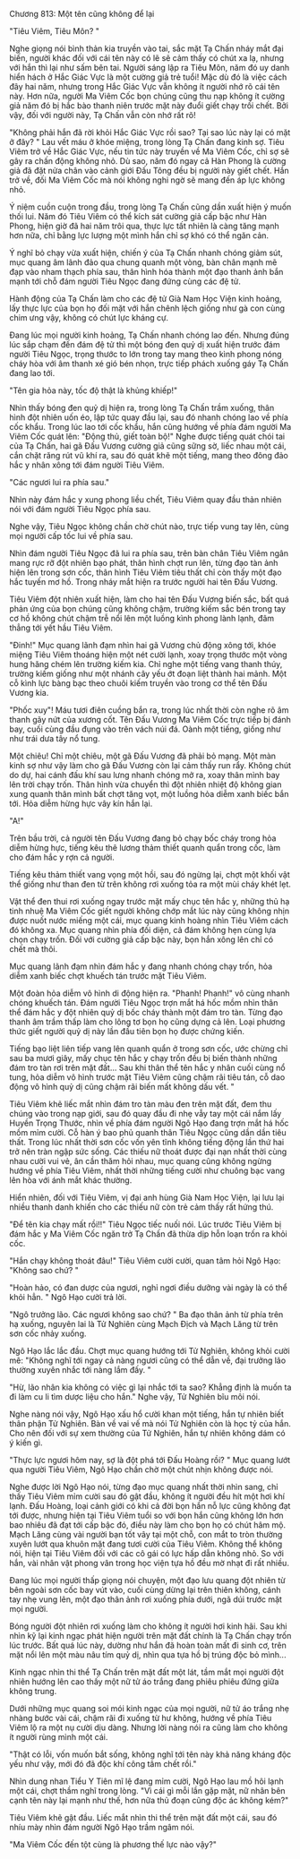 




Chương 813: Một tên cũng không để lại


"Tiêu Viêm, Tiêu Môn? "

Nghe giọng nói bình thản kia truyền vào tai, sắc mặt Tạ Chấn nháy mắt đại biến, người khác đối với cái tên này có lẽ sẽ cảm thấy có chút xa lạ, nhưng với hắn thì lại như sấm bên tai. Người sáng lập ra Tiêu Môn, năm đó uy danh hiển hách ở Hắc Giác Vực là một cường giả trẻ tuổi! Mặc dù đó là việc cách đây hai năm, nhưng trong Hắc Giác Vực vẫn không ít người nhớ rõ cái tên này. Hơn nữa, người Ma Viêm Cốc bọn chúng cũng thu nạp không ít cường giả năm đó bị hắc bào thanh niên trước mặt này đuổi giết chạy trối chết. Bởi vậy, đối với người này, Tạ Chấn vẫn còn nhớ rất rõ!

"Không phải hắn đã rời khỏi Hắc Giác Vực rồi sao? Tại sao lúc này lại có mặt ở đây? " Lau vết máu ở khóe miệng, trong lòng Tạ Chấn đang kinh sợ. Tiêu Viêm trở về Hắc Giác Vực, nếu tin tức này truyền về Ma Viêm Cốc, chỉ sợ sẽ gây ra chấn động không nhỏ. Dù sao, năm đó ngay cả Hàn Phong là cường giả đã đặt nửa chân vào cảnh giới Đấu Tông đều bị người này giết chết. Hắn trở về, đối Ma Viêm Cốc mà nói không nghi ngờ sẽ mang đến áp lực không nhỏ.

Ý niệm cuồn cuộn trong đầu, trong lòng Tạ Chấn cũng dần xuất hiện ý muốn thối lui. Năm đó Tiêu Viêm có thể kích sát cường giả cấp bậc như Hàn Phong, hiện giờ đã hai năm trôi qua, thực lực tất nhiên là càng tăng mạnh hơn nữa, chỉ bằng lực lượng một mình hắn chỉ sợ khó có thể ngăn cản.

Ý nghĩ bỏ chạy vừa xuất hiện, chiến ý của Tạ Chấn nhanh chóng giảm sút, mục quang âm lãnh đảo qua chung quanh một vòng, bàn chân mạnh mẽ đạp vào nham thạch phía sau, thân hình hóa thành một đạo thanh ảnh bắn mạnh tới chỗ đám người Tiêu Ngọc đang đứng cùng các đệ tử.

Hành động của Tạ Chấn làm cho các đệ tử Già Nam Học Viện kinh hoảng, lấy thực lực của bọn họ đối mặt với hắn chênh lệch giống như gà con cùng chim ưng vậy, không có chút lực kháng cự.

Đang lúc mọi người kinh hoảng, Tạ Chấn nhanh chóng lao đến. Nhưng đúng lúc sắp chạm đến đám đệ tử thì một bóng đen quỷ dị xuất hiện trước đám người Tiêu Ngọc, trọng thước to lớn trong tay mang theo kình phong nóng cháy hòa với âm thanh xé gió bén nhọn, trực tiếp phách xuống gáy Tạ Chấn đang lao tới.

"Tên gia hỏa này, tốc độ thật là khủng khiếp!"

Nhìn thấy bóng đen quỷ dị hiện ra, trong lòng Tạ Chấn trầm xuống, thân hình đột nhiên uốn éo, lập tức quay đầu lại, sau đó nhanh chóng lao về phía cốc khẩu. Trong lúc lao tới cốc khẩu, hắn cũng hướng về phía đám người Ma Viêm Cốc quát lên: "Động thủ, giết toàn bộ!" Nghe được tiếng quát chói tai của Tạ Chấn, hai gã Đấu Vương cường giả cũng sững sờ, liếc nhau một cái, cắn chặt răng rút vũ khí ra, sau đó quát khẽ một tiếng, mang theo đông đảo hắc y nhân xông tới đám người Tiêu Viêm.

"Các ngươi lui ra phía sau."

Nhìn này đám hắc y xung phong liều chết, Tiêu Viêm quay đầu thản nhiên nói với đám người Tiêu Ngọc phía sau.

Nghe vậy, Tiêu Ngọc không chần chờ chút nào, trực tiếp vung tay lên, cùng mọi người cấp tốc lui về phía sau.

Nhìn đám người Tiêu Ngọc đã lui ra phía sau, trên bàn chân Tiêu Viêm ngân mang rực rỡ đột nhiên bạo phát, thân hình chợt run lên, từng đạo tàn ảnh hiện lên trong sơn cốc, thân hình Tiêu Viêm tiêu thất chỉ còn thấy một đạo hắc tuyến mơ hồ. Trong nháy mắt hiện ra trước người hai tên Đấu Vương.

Tiêu Viêm đột nhiên xuất hiện, làm cho hai tên Đấu Vương biến sắc, bất quá phản ứng của bọn chúng cũng không chậm, trường kiếm sắc bén trong tay cơ hồ không chút chậm trễ nổi lên một luồng kình phong lành lạnh, đâm thẳng tới yết hầu Tiêu Viêm.

"Đinh!" Mục quang lãnh đạm nhìn hai gã Vương chủ động xông tới, khóe miệng Tiêu Viêm thoáng hiện một nét cười lạnh, xoay trọng thước một vòng hung hăng chém lên trường kiếm kia. Chỉ nghe một tiếng vang thanh thúy, trường kiếm giống như một nhánh cây yếu ớt đoạn liệt thành hai mảnh. Một cỗ kình lực bàng bạc theo chuôi kiếm truyền vào trong cơ thể tên Đấu Vương kia.

"Phốc xuy"! Máu tươi điên cuồng bắn ra, trong lúc nhất thời còn nghe rõ âm thanh gãy nứt của xương cốt. Tên Đấu Vương Ma Viêm Cốc trực tiếp bị đánh bay, cuối cùng đầu đụng vào trên vách núi đá. Oành một tiếng, giống như như trái dưa tây nổ tung.

Một chiêu! Chỉ một chiêu, một gã Đấu Vương đã phải bỏ mạng. Một màn kinh sợ như vậy làm cho gã Đấu Vương còn lại cảm thấy run rẩy. Không chút do dự, hai cánh đấu khí sau lưng nhanh chóng mở ra, xoay thân mình bay lên trời chạy trốn. Thân hình vừa chuyển thì đột nhiên nhiệt độ không gian xung quanh thân mình bất chợt tăng vọt, một luồng hỏa diễm xanh biếc bắn tới. Hỏa diễm hừng hực vây kín hắn lại.

"A!"

Trên bầu trời, cả người tên Đấu Vương đang bỏ chạy bốc cháy trong hỏa diễm hừng hực, tiếng kêu thê lương thảm thiết quanh quẩn trong cốc, làm cho đám hắc y rợn cả người.

Tiếng kêu thảm thiết vang vọng một hồi, sau đó ngừng lại, chợt một khối vật thể giống như than đen từ trên không rơi xuống tỏa ra một mùi cháy khét lẹt.

Vật thể đen thui rơi xuống ngay trước mặt mấy chục tên hắc y, những thủ hạ tinh nhuệ Ma Viêm Cốc giết người không chớp mắt lúc này cũng không nhịn được nuốt nước miếng một cái, mục quang kinh hoàng nhìn Tiêu Viêm cách đó không xa. Mục quang nhìn phía đối diện, cả đám không hẹn cùng lựa chọn chạy trốn. Đối với cường giả cấp bậc này, bọn hắn xông lên chỉ có chết mà thôi.

Mục quang lãnh đạm nhìn đám hắc y đang nhanh chóng chạy trốn, hỏa diễm xanh biếc chợt khuếch tán trước mặt Tiêu Viêm.

Một đoàn hỏa diễm vô hình di động hiện ra. "Phanh! Phanh!" vô cùng nhanh chóng khuếch tán. Đám người Tiêu Ngọc trợn mắt há hốc mồm nhìn thân thể đám hắc y đột nhiên quỷ dị bốc cháy thành một đám tro tàn. Từng đạo thanh âm trầm thấp làm cho lông tơ bọn họ cũng dựng cả lên. Loại phương thức giết người quỷ dị này lần đầu tiên bọn họ được chứng kiến.

Tiếng bạo liệt liên tiếp vang lên quanh quẩn ở trong sơn cốc, ước chừng chỉ sau ba mươi giây, mấy chục tên hắc y chạy trốn đều bị biến thành những đám tro tàn rơi trên mặt đất... Sau khi thân thể tên hắc y nhân cuối cùng nổ tung, hỏa diễm vô hình trước mặt Tiêu Viêm cũng chậm rãi tiêu tán, cỗ dao động vô hình quỷ dị cũng chậm rãi biến mất không dấu vết. "

Tiêu Viêm khẽ liếc mắt nhìn đám tro tàn màu đen trên mặt đất, đem thu chúng vào trong nạp giới, sau đó quay đầu đi nhẹ vẫy tay một cái nắm lấy Huyền Trọng Thước, nhìn về phía đám người Ngô Hạo đang trợn mắt há hốc mồm mỉm cười. Cỗ hàn ý bao phủ quanh thân Tiêu Ngọc cũng dần dần tiêu thất. Trong lúc nhất thời sơn cốc vốn yên tĩnh không tiếng động lần thứ hai trở nên tràn ngập sức sống. Các thiếu nữ thoát được đại nạn nhất thời cùng nhau cười vui vẻ, ân cần thăm hỏi nhau, mục quang cũng không ngừng hướng về phía Tiêu Viêm, nhất thời những tiếng cười như chuông bạc vang lên hòa với ánh mắt khác thường.

Hiển nhiên, đối với Tiêu Viêm, vị đại anh hùng Già Nam Học Viện, lại lưu lại nhiều thanh danh khiến cho các thiếu nữ còn trẻ cảm thấy rất hứng thú.

"Để tên kia chạy mất rồi!!" Tiêu Ngọc tiếc nuối nói. Lúc trước Tiêu Viêm bị đám hắc y Ma Viêm Cốc ngăn trở Tạ Chấn đã thừa dịp hỗn loạn trốn ra khỏi cốc.

"Hắn chạy không thoát đâu!" Tiêu Viêm cười cười, quan tâm hỏi Ngô Hạo: "Không sao chứ? "

"Hoàn hảo, có đan dược của ngươi, nghỉ ngơi điều dưỡng vài ngày là có thể khỏi hẳn. " Ngô Hạo cười trả lời.

"Ngô trưởng lão. Các ngươi không sao chứ? " Ba đạo thân ảnh từ phía trên hạ xuống, nguyên lai là Tử Nghiên cùng Mạch Địch và Mạch Lăng từ trên sơn cốc nhảy xuống.

Ngô Hạo lắc lắc đầu. Chợt mục quang hướng tới Tử Nghiên, không khỏi cười mê: "Không nghĩ tới ngay cả nàng ngươi cũng có thể dẫn về, đại trưởng lão thường xuyên nhắc tới nàng lắm đấy. "

"Hừ, lão nhân kia không có việc gì lại nhắc tới ta sao? Khẳng định là muốn ta đi làm cu li tìm dược liệu cho hắn." Nghe vậy, Tử Nghiên bĩu môi nói.

Nghe nàng nói vậy, Ngô Hạo xấu hổ cười khan một tiếng, hắn tự nhiên biết thân phận Tử Nghiên. Bàn về vai vế mà nói Tử Nghiên còn là học tỷ của hắn. Cho nên đối với sự xem thường của Tử Nghiên, hắn tự nhiên không dám có ý kiến gì.

"Thực lực ngươi hôm nay, sợ là đột phá tới Đấu Hoàng rồi? " Mục quang lướt qua người Tiêu Viêm, Ngô Hạo chần chờ một chút nhịn không được nói.

Nghe được lời Ngô Hạo nói, từng đạo mục quang nhất thời nhìn sang, chỉ thấy Tiêu Viêm mỉm cười sau đó gật đầu, không ít người đều hít một hơi khí lạnh. Đấu Hoàng, loại cảnh giới có khi cả đời bọn hắn nỗ lực cũng không đạt tới được, nhưng hiện tại Tiêu Viêm tuổi so với bọn hắn cũng không lớn hơn bao nhiêu đã đạt tới cấp bậc đó, điều này làm cho bọn họ có chút hâm mộ. Mạch Lăng cùng vài người bạn tốt vây tại một chỗ, con mắt to tròn thường xuyên lướt qua khuôn mặt đang tươi cười của Tiêu Viêm. Không thể không nói, hiện tại Tiêu Viêm đối với các cô gái có lực hấp dẫn không nhỏ. So với hắn, vài nhân vật phong vân trong học viện tựa hồ đều mờ nhạt đi rất nhiều.

Đang lúc mọi người thấp giọng nói chuyện, một đạo lưu quang đột nhiên từ bên ngoài sơn cốc bay vút vào, cuối cùng dừng lại trên thiên không, cánh tay nhẹ vung lên, một đạo thân ảnh rơi xuống phía dưới, ngã dúi trước mặt mọi người.

Bóng người đột nhiên rơi xuống làm cho không ít người hơi kinh hãi. Sau khi nhìn kỹ lại kinh ngạc phát hiện người trên mặt đất chính là Tạ Chấn chạy trốn lúc trước. Bất quá lúc này, dường như hắn đã hoàn toàn mất đi sinh cơ, trên mặt nổi lên một màu nâu tím quỷ dị, nhìn qua tựa hồ bị trúng độc bỏ mình...

Kinh ngạc nhìn thi thể Tạ Chấn trên mặt đất một lát, tầm mắt mọi người đột nhiên hướng lên cao thấy một nữ tử áo trắng đang phiêu phiêu đứng giữa không trung.

Dưới những mục quang soi mói kinh ngạc của mọi người, nữ tử áo trắng nhẹ nhàng bước vài cái, chậm rãi đi xuống từ hư không, hướng về phía Tiêu Viêm lộ ra một nụ cười dịu dàng. Nhưng lời nàng nói ra cũng làm cho không ít người rùng mình một cái.

"Thật có lỗi, vốn muốn bắt sống, không nghĩ tới tên này khả năng kháng độc yếu như vậy, mới đó đã độc khí công tâm chết rồi."

Nhìn dung nhan Tiểu Y Tiên mĩ lệ đang mỉm cười, Ngô Hạo lau mồ hôi lạnh một cái, chợt thầm nghĩ trong lòng. "Vì cái gì mỗi lần gặp mặt, nữ nhân bên cạnh tên này lại mạnh như thế, hơn nữa thủ đoạn cũng độc ác không kém?"

Tiêu Viêm khẽ gật đầu. Liếc mắt nhìn thi thể trên mặt đất một cái, sau đó nhíu mày nhìn đám người Ngô Hạo trầm ngâm nói.

"Ma Viêm Cốc đến tột cùng là phương thế lực nào vậy?"




